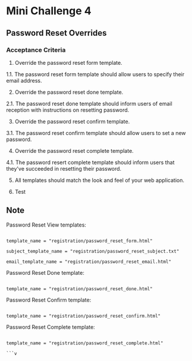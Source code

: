 # Mini Challenge 4

## Password Reset Overrides

### Acceptance Criteria

1. Override the password reset form template.

1.1. The password reset form template should allow users to specify their email address.

2. Override the password reset done template.

2.1. The password reset done template should inform users of email reception with instructions on resetting password.

3. Override the password reset confirm template.

3.1. The password reset confirm template should allow users to set a new password.

4. Override the password reset complete template.

4.1. The password resert complete template should inform users that they've succeeded in resetting their password.

5. All templates should match the look and feel of your web application.

6. Test

##  Note

Password Reset View templates:

```

template_name = "registration/password_reset_form.html"

subject_template_name = "registration/password_reset_subject.txt"

email_template_name = "registration/password_reset_email.html"

```

Password Reset Done template:

```

template_name = "registration/password_reset_done.html"

```

Password Reset Confirm template:

```

template_name = "registration/password_reset_confirm.html"

```

Password Reset Complete template:

```

template_name = "registration/password_reset_complete.html"

```v